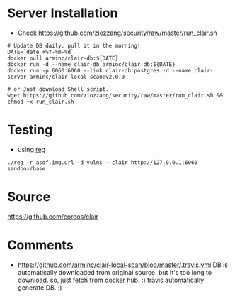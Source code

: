 
# Server Installation

* Check https://github.com/ziozzang/security/raw/master/run_clair.sh

```
# Update DB daily. pull it in the morning!
DATE=`date +%Y-%m-%d`
docker pull arminc/clair-db:${DATE}
docker run -d --name clair-db arminc/clair-db:${DATE}
docker run -p 6060:6060 --link clair-db:postgres -d --name clair-server arminc/clair-local-scan:v2.0.0

# or Just download Shell script.
wget https://github.com/ziozzang/security/raw/master/run_clair.sh && chmod +x run_clair.sh

```

# Testing

* using [reg](https://github.com/jessfraz/reg#vulnerability-reports)
```
./reg -r asdf.img.url -d vulns --clair http://127.0.0.1:6060 sandbox/base
```

# Source
https://github.com/coreos/clair

# Comments
* https://github.com/arminc/clair-local-scan/blob/master/.travis.yml
DB is automatically downloaded from original source. but It's too long to download. so, just fetch from docker hub. :)
travis automatically generate DB. :)
